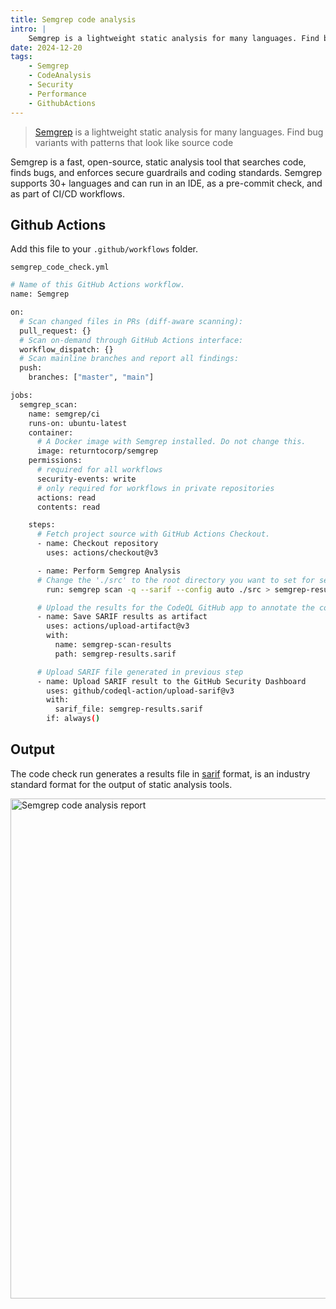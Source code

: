 ```yaml
---
title: Semgrep code analysis
intro: |
    Semgrep is a lightweight static analysis for many languages. Find bug variants with patterns that look like source code.
date: 2024-12-20
tags:
    - Semgrep
    - CodeAnalysis
    - Security
    - Performance
    - GithubActions
---
```


> [Semgrep](https://semgrep.dev/index.html) is a lightweight static analysis for many languages. Find bug variants with patterns that look like source code

Semgrep is a fast, open-source, static analysis tool that searches code, finds bugs, and enforces secure guardrails and coding standards. Semgrep supports 30+ languages and can run in an IDE, as a pre-commit check, and as part of CI/CD workflows.

## Github Actions

Add this file to your `.github/workflows` folder.

`semgrep_code_check.yml`
```bash
# Name of this GitHub Actions workflow.
name: Semgrep

on:
  # Scan changed files in PRs (diff-aware scanning):
  pull_request: {}
  # Scan on-demand through GitHub Actions interface:
  workflow_dispatch: {}
  # Scan mainline branches and report all findings:
  push:
    branches: ["master", "main"]

jobs:
  semgrep_scan:
    name: semgrep/ci
    runs-on: ubuntu-latest
    container:
      # A Docker image with Semgrep installed. Do not change this.
      image: returntocorp/semgrep
    permissions:
      # required for all workflows
      security-events: write
      # only required for workflows in private repositories
      actions: read
      contents: read

    steps:
      # Fetch project source with GitHub Actions Checkout.
      - name: Checkout repository
        uses: actions/checkout@v3

      - name: Perform Semgrep Analysis
      # Change the './src' to the root directory you want to set for semgrep to scan.
        run: semgrep scan -q --sarif --config auto ./src > semgrep-results.sarif

      # Upload the results for the CodeQL GitHub app to annotate the code
      - name: Save SARIF results as artifact
        uses: actions/upload-artifact@v3
        with:
          name: semgrep-scan-results
          path: semgrep-results.sarif

      # Upload SARIF file generated in previous step
      - name: Upload SARIF result to the GitHub Security Dashboard
        uses: github/codeql-action/upload-sarif@v3
        with:
          sarif_file: semgrep-results.sarif
        if: always()
```

## Output

The code check run generates a results file in [sarif](https://sarifweb.azurewebsites.net/) format, is an industry standard format for the output of static analysis tools. 

<picture>
    <img src="/assets/img/semgrep.png" alt="Semgrep code analysis report" width="800" decoding="async" />
</picture>